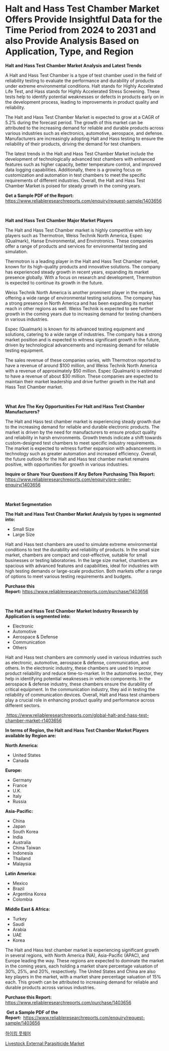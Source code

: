 <p><h1>Halt and Hass Test Chamber Market Offers Provide Insightful Data for the Time Period from 2024 to 2031 and also Provide Analysis Based on Application, Type, and Region</h1></p><p><strong>Halt and Hass Test Chamber Market Analysis and Latest Trends</strong></p>
<p><p>A Halt and Hass Test Chamber is a type of test chamber used in the field of reliability testing to evaluate the performance and durability of products under extreme environmental conditions. Halt stands for Highly Accelerated Life Test, and Hass stands for Highly Accelerated Stress Screening. These tests help to identify potential weaknesses or defects in products early on in the development process, leading to improvements in product quality and reliability.</p><p>The Halt and Hass Test Chamber Market is expected to grow at a CAGR of 5.2% during the forecast period. The growth of this market can be attributed to the increasing demand for reliable and durable products across various industries such as electronics, automotive, aerospace, and defense. Manufacturers are increasingly adopting Halt and Hass testing to ensure the reliability of their products, driving the demand for test chambers.</p><p>The latest trends in the Halt and Hass Test Chamber Market include the development of technologically advanced test chambers with enhanced features such as higher capacity, better temperature control, and improved data logging capabilities. Additionally, there is a growing focus on customization and automation in test chambers to meet the specific requirements of different industries. Overall, the Halt and Hass Test Chamber Market is poised for steady growth in the coming years.</p></p>
<p><strong>Get a Sample PDF of the Report:&nbsp;</strong> <a href="https://www.reliableresearchreports.com/enquiry/request-sample/1403656">https://www.reliableresearchreports.com/enquiry/request-sample/1403656</a></p>
<p>&nbsp;</p>
<p><strong>Halt and Hass Test Chamber Major Market Players</strong></p>
<p><p>The Halt and Hass Test Chamber market is highly competitive with key players such as Thermotron, Weiss Technik North America, Espec (Qualmark), Hanse Environmental, and Envirotronics. These companies offer a range of products and services for environmental testing and simulation.</p><p>Thermotron is a leading player in the Halt and Hass Test Chamber market, known for its high-quality products and innovative solutions. The company has experienced steady growth in recent years, expanding its market presence globally. With a focus on research and development, Thermotron is expected to continue its growth in the future.</p><p>Weiss Technik North America is another prominent player in the market, offering a wide range of environmental testing solutions. The company has a strong presence in North America and has been expanding its market reach in other regions as well. Weiss Technik is expected to see further growth in the coming years due to increasing demand for testing chambers in various industries.</p><p>Espec (Qualmark) is known for its advanced testing equipment and solutions, catering to a wide range of industries. The company has a strong market position and is expected to witness significant growth in the future, driven by technological advancements and increasing demand for reliable testing equipment.</p><p>The sales revenue of these companies varies, with Thermotron reported to have a revenue of around $100 million, and Weiss Technik North America with a revenue of approximately $50 million. Espec (Qualmark) is estimated to have a revenue of about $30 million. These companies are expected to maintain their market leadership and drive further growth in the Halt and Hass Test Chamber market.</p></p>
<p>&nbsp;</p>
<p><strong>What Are The Key Opportunities For Halt and Hass Test Chamber Manufacturers?</strong></p>
<p><p>The Halt and Hass test chamber market is experiencing steady growth due to the increasing demand for reliable and durable electronic products. The market is driven by the need for manufacturers to ensure product quality and reliability in harsh environments. Growth trends indicate a shift towards custom-designed test chambers to meet specific industry requirements. The market is expected to witness further expansion with advancements in technology such as greater automation and increased efficiency. Overall, the future outlook for the Halt and Hass test chamber market remains positive, with opportunities for growth in various industries.</p></p>
<p><strong>Inquire or Share Your Questions If Any Before Purchasing This Report:</strong> <a href="https://www.reliableresearchreports.com/enquiry/pre-order-enquiry/1403656">https://www.reliableresearchreports.com/enquiry/pre-order-enquiry/1403656</a></p>
<p>&nbsp;</p>
<p><strong>Market Segmentation</strong></p>
<p><strong>The Halt and Hass Test Chamber Market Analysis by types is segmented into:</strong></p>
<p><ul><li>Small Size</li><li>Large Size</li></ul></p>
<p><p>Halt and Hass test chambers are used to simulate extreme environmental conditions to test the durability and reliability of products. In the small size market, chambers are compact and cost-effective, suitable for small businesses or testing laboratories. In the large size market, chambers are spacious with advanced features and capabilities, ideal for industries with high testing demands or large-scale production. Both markets offer a range of options to meet various testing requirements and budgets.</p></p>
<p><strong>Purchase this Report:&nbsp;</strong><a href="https://www.reliableresearchreports.com/purchase/1403656">https://www.reliableresearchreports.com/purchase/1403656</a></p>
<p>&nbsp;</p>
<p><strong>The Halt and Hass Test Chamber Market Industry Research by Application is segmented into:</strong></p>
<p><ul><li>Electronic</li><li>Automotive</li><li>Aerospace & Defense</li><li>Communication</li><li>Others</li></ul></p>
<p><p>Halt and Hass test chambers are commonly used in various industries such as electronic, automotive, aerospace & defense, communication, and others. In the electronic industry, these chambers are used to improve product reliability and reduce time-to-market. In the automotive sector, they help in identifying potential weaknesses in vehicle components. In the aerospace & defense industry, these chambers ensure the durability of critical equipment. In the communication industry, they aid in testing the reliability of communication devices. Overall, Halt and Hass test chambers play a crucial role in enhancing product quality and performance across different sectors.</p></p>
<p><a href="https://www.reliableresearchreports.com/global-halt-and-hass-test-chamber-market-r1403656">&nbsp;https://www.reliableresearchreports.com/global-halt-and-hass-test-chamber-market-r1403656</a></p>
<p><strong>In terms of Region, the Halt and Hass Test Chamber Market Players available by Region are:</strong></p>
<p>
    <p> <strong> North America: </strong>
        <ul>
            <li>United States</li>
            <li>Canada</li>
        </ul>
        </p> 
    <p> <strong> Europe: </strong>
        <ul>
            <li>Germany</li>
            <li>France</li>
            <li>U.K.</li>
            <li>Italy</li>
            <li>Russia</li>
        </ul>
        </p> 
    <p> <strong> Asia-Pacific: </strong>
        <ul>
            <li>China</li>
            <li>Japan</li>
            <li>South Korea</li>
            <li>India</li>
            <li>Australia</li>
            <li>China Taiwan</li>
            <li>Indonesia</li>
            <li>Thailand</li>
            <li>Malaysia</li>
        </ul>
        </p> 
    <p> <strong> Latin America: </strong>
        <ul>
            <li>Mexico</li>
            <li>Brazil</li>
            <li>Argentina Korea</li>
            <li>Colombia</li>
        </ul>
        </p> 
    <p> <strong> Middle East & Africa: </strong>
        <ul>
            <li>Turkey</li>
            <li>Saudi</li>
            <li>Arabia</li>
            <li>UAE</li>
            <li>Korea</li>
        </ul>
    </p>
    </p>
<p><p>The Halt and Hass test chamber market is experiencing significant growth in several regions, with North America (NA), Asia-Pacific (APAC), and Europe leading the way. These regions are expected to dominate the market in the coming years, each holding a market share percentage valuation of 30%, 25%, and 20%, respectively. The United States and China are also key players in the market, with a market share percentage valuation of 15% each. This growth can be attributed to increasing demand for reliable and durable products across various industries.</p></p>
<p><strong>Purchase this Report: </strong><a href="https://www.reliableresearchreports.com/purchase/1403656">https://www.reliableresearchreports.com/purchase/1403656</a></p>
<p>&nbsp;<strong>Get a Sample PDF of the Report:&nbsp;&nbsp;</strong><a href="https://www.reliableresearchreports.com/enquiry/request-sample/1403656">https://www.reliableresearchreports.com/enquiry/request-sample/1403656</a></p>
<p><strong></strong></p>
<p><p><a href="https://github.com/vss5505pa7z1p/Market-Research-Report-List-3/blob/main/95857531048.md">하이킹 풋웨어</a></p><p><a href="https://github.com/BeauGrant71/Market-Research-Report-List-1/blob/main/livestock-external-parasiticide-market.md">Livestock External Parasiticide Market</a></p></p>